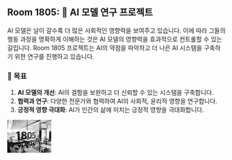 ## Room 1805: 💫 AI 모델 연구 프로젝트 

AI 모델은 날이 갈수록 더 많은 사회적인 영향력을 보여주고 있습니다. 이에 따라 그들의 행동 과정을 명확하게 이해하는 것은 AI 모델의 영향력을 효과적으로 컨트롤할 수 있는 길입니다. 
Room 1805 프로젝트는 AI의 약점을 파악하고 더 나은 AI 시스템을 구축하기 위한 연구를 진행하고 있습니다.

### 🚀 목표
1. **AI 모델의 개선**: AI의 결함을 보완하고 더 신뢰할 수 있는 시스템을 구축합니다.
2. **협력과 연구**: 다양한 전문가와 협력하여 AI의 사회적, 윤리적 영향을 연구합니다.
3. **긍정적 영향 극대화**: AI가 인간의 삶에 미치는 긍정적 영향을 극대화합니다.



<img src="https://github.com/room1805/.github/blob/main/profile/room1802_v2.jpg" width=20%>





<!--

**Here are some ideas to get you started:**

🙋‍♀️ A short introduction - what is your organization all about?
🌈 Contribution guidelines - how can the community get involved?
👩‍💻 Useful resources - where can the community find your docs? Is there anything else the community should know?
🍿 Fun facts - what does your team eat for breakfast?
🧙 Remember, you can do mighty things with the power of [Markdown](https://docs.github.com/github/writing-on-github/getting-started-with-writing-and-formatting-on-github/basic-writing-and-formatting-syntax)
-->
